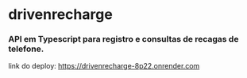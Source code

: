 # drivenrecharge


### API em Typescript para registro e consultas de recagas de telefone. 

link do deploy: https://drivenrecharge-8p22.onrender.com



